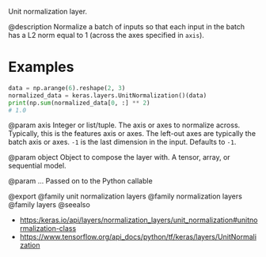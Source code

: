 Unit normalization layer.

@description
Normalize a batch of inputs so that each input in the batch has a L2 norm
equal to 1 (across the axes specified in `axis`).

# Examples
```python
data = np.arange(6).reshape(2, 3)
normalized_data = keras.layers.UnitNormalization()(data)
print(np.sum(normalized_data[0, :] ** 2)
# 1.0
```

@param axis
Integer or list/tuple. The axis or axes to normalize across.
Typically, this is the features axis or axes. The left-out axes are
typically the batch axis or axes. `-1` is the last dimension
in the input. Defaults to `-1`.

@param object
Object to compose the layer with. A tensor, array, or sequential model.

@param ...
Passed on to the Python callable

@export
@family unit normalization layers
@family normalization layers
@family layers
@seealso
+ <https:/keras.io/api/layers/normalization_layers/unit_normalization#unitnormalization-class>
+ <https://www.tensorflow.org/api_docs/python/tf/keras/layers/UnitNormalization>

